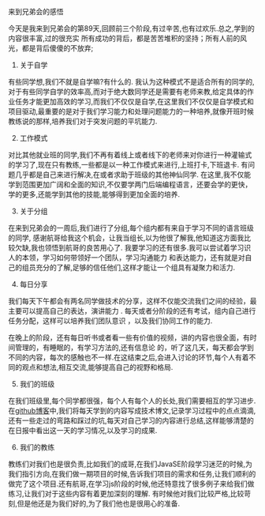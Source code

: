 来到兄弟会的感悟

今天是我来到兄弟会的第89天,回顾前三个阶段,有过辛苦,也有过欢乐.总之,学到的内容很丰富,过的很充实
所有成功的背后，都是苦苦堆积的坚持；所有人前的风光，都是背后傻傻的不放弃;

1. 关于自学

有些同学想,我们不就是自学嘛?有什么的.
我认为这种模式不是适合所有的同学的,对于有些同学自学的效率高,而对于绝大数同学还是需要有老师来教,给定具体的作业任务才能更加高效的学习,而我们不仅仅是自学,在这里我们不仅仅是自学模式和项目驱动,最重要的是对于我们学习能力和处理问题能力的一种培养,就像开班时候教练说的那样,培养我们对于突发问题的平坑能力.

2. 工作模式

对比其他就业班的同学,我们不再有着线上或者线下的老师来对你进行一种灌输式的学习了,现在只有教练,一些都是以一种工作模式来进行,上班打卡,下班退卡.
有问题几乎都是自己来进行解决,在或者求助于班级的其他神仙同学.
在这里,我不仅能学到范围更加广阔和全面的知识,不仅要学两门后端编程语言，还要会学的更快，学的更多,还能学到其他的技能,能够得到更加全面的培养.

3. 关于分组

在来到兄弟会的一周后,我们进行了分组,每个组内都有来自于学习不同的语言班级的同学,
感谢航哥给我这个机会，让我当组长,以为他很了解我,他知道这方面我比较欠缺,我也领悟到航哥的良苦用心了.
我要学习的还有很多.我可以尝试着学习识人的本领，学习如何带领好一个团队，学习沟通能力 和表达能力，还有就是对自己的组员充分的了解,足够的信任他们,这样才能让一个组具有凝聚力和活力.

4. 每日分享

我们每天下午都会有两名同学做技术的分享，这样不仅能交流我们之间的经验，最主要可以提高自己的表达，演讲能力 .
每天或者分阶段的还有考试，组内自己进行任务分配，这样可以培养我们团队意识 ，以及我们协同工作的能力.

在晚上的阶段，还有每日听书或者看一些有价值的视频，讲的内容也很全面，有时间管理的，有睡眠的，有学习方法的,还有信息论 的，听了这几天，每天都会学到不同的内容，每次的感触也不一样.在这结束之后,会进入讨论的环节,每个人有着不同的观点和想法,相互交流,能够提高自己的视野和格局.

5. 我们的班级

在我们班级里,每个同学都很强，每个人有每个人的长处,我们需要相互的学习进步.在[github博客](https://victorfengming.gitee.io/)中,我们将每天学到的内容写成技术博文,记录学习过程中的点点滴滴,还有一些走过的弯路和踩过的坑,每天对自己学习的内容进行总结,这样能够清楚的在日报中看出这一天的学习情况,以及学习的成果.

6. 我们的教练

教练们对我们也是很负责,比如我们的成哥,在我们JavaSE阶段学习迷茫的时候,为我们指引方向,在我们做一期项目的时候,告诉我们项目的需求和任务,让我们顺利的做完了这个项目.还有航哥,在学习js阶段的时候,他还特意找了很多例子来给我们做练习,让我们对于这些内容有着更加深刻的理解.
有时候他对我们比较严格,比较苛刻,但是他还是为我们好的,为了我们他也是很用心的准备.
